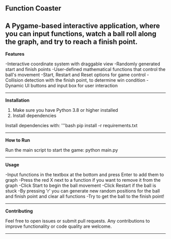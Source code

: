 Function Coaster
-----------------
A Pygame-based interactive application, where you can input functions, watch a ball roll along the graph, and try to reach a finish point.
-----------------
**Features**

-Interactive coordinate system with draggable view
-Randomly generated start and finish points
-User-defined mathematical functions that control the ball's movement
-Start, Restart and Reset options for game control
-Collision detection with the finish point, to determine win condition
-Dynamic UI buttons and input box for user interaction

-----------------

**Installation**

1. Make sure you have Python 3.8 or higher installed
2. Install dependencies 

Install dependencies with:
'''bash
pip install -r requirements.txt 

-----------------

**How to Run**

Run the main script to start the game: 
python main.py

-----------------

**Usage**

-Input functions in the textbox at the bottom and press Enter to add them to graph
-Press the red X next to a function if you want to remove it from the graph
-Click Start to begin the ball movement 
-Click Restart if the ball is stuck
-By pressing 'r' you can generate new random positions for the ball and finish point and clear all functions
-Try to get the ball to the finish point!

-----------------


**Contributing**

Feel free to open issues or submit pull requests. Any contributions to improve functionality or code quality are welcome.

-----------------
